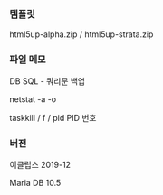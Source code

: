 ### 템플릿
html5up-alpha.zip / html5up-strata.zip

<!--
	Alpha by HTML5 UP
	html5up.net | @ajlkn
	Free for personal and commercial use under the CCA 3.0 license (html5up.net/license)
-->

### 파일 메모
DB SQL - 쿼리문 백업

netstat -a -o

taskkill / f / pid PID 번호


### 버전
이클립스 2019-12

Maria DB 10.5
